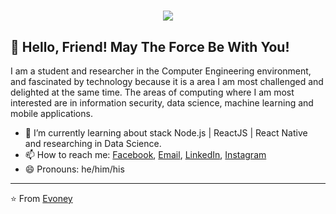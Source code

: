 <h1 align="center">
  <img src="https://ik.imagekit.io/dfw3q47dv0/SW_bad_feeling_-Mvspio6t.gif" />
</h1>

## 👋 Hello, Friend! May The Force Be With You!



I am a student and researcher in the Computer Engineering environment, and fascinated by technology because it is a area I am most challenged and delighted at the same time. The areas of computing where I am most interested are in information security, data science, machine learning and mobile applications.

- 🌱 I’m currently learning about stack Node.js | ReactJS | React Native  and researching in Data Science.
- 📫 How to reach me: [Facebook](https://www.facebook.com/evoney.mendonca/), [Email](evoney.mendonca@icomp.ufam.edu.br), [LinkedIn](https://www.linkedin.com/in/evoney-mendonça/), [Instagram](https://www.instagram.com/_tavares.exe/)
- 😄 Pronouns: he/him/his

---

⭐ From [Evoney](https://github.com/Evoney/)
